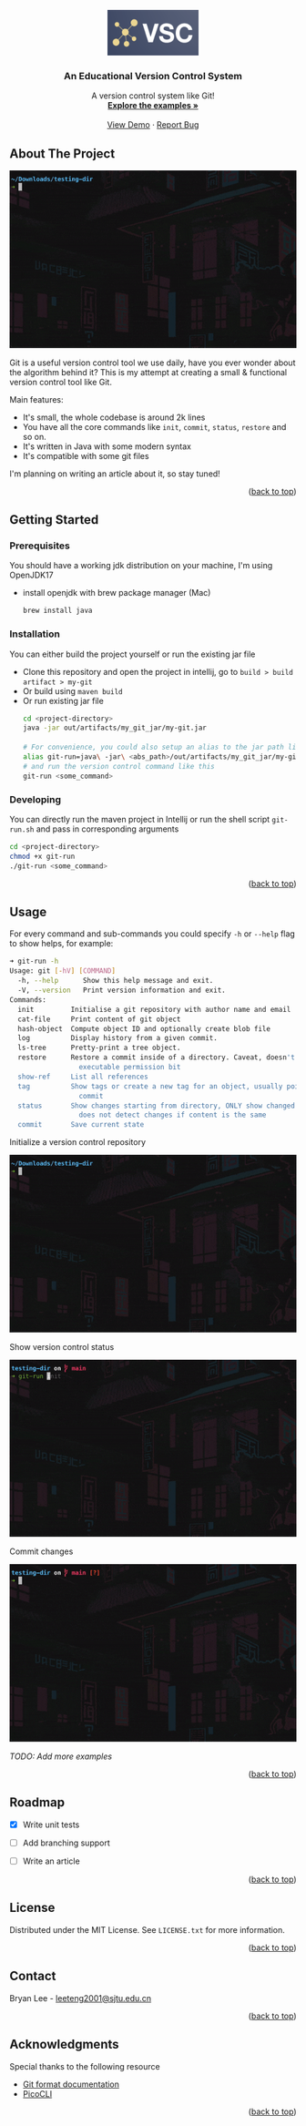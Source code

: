 <div id="top"></div>

<!-- PROJECT HEADER -->
<br />

<div align="center">
   <a href="https://github.com/LeeTeng2001/my-git">
    <img src="https://github.com/LeeTeng2001/my-git/raw/main/doc/Img/logo.png" alt="Project Logo" width="160" height="80">
   </a>
   <h3>An Educational Version Control System</h3>
   <p>
      A version control system like Git!
      <br />
      <a href="#Usage"><strong>Explore the examples »</strong></a>
      <br />
      <br />
      <a href="#Usage">View Demo</a>
      ·
      <a href="https://github.com/LeeTeng2001/my-git/issues">Report Bug</a>
   </p>
</div>

<!-- ABOUT THE PROJECT -->

## About The Project

![demo](doc/demo%201.gif)

Git is a useful version control tool we use daily, have you ever wonder about the algorithm behind it? This is my attempt at creating a small & functional version control tool like Git.

Main features:

* It's small, the whole codebase is around 2k lines
* You have all the core commands like `init`, `commit`, `status`, `restore` and so on.
* It's written in Java with some modern syntax
* It's compatible with some git files

I'm planning on writing an article about it, so stay tuned!

<p align="right">(<a href="#top">back to top</a>)</p>

<!-- GETTING STARTED -->

## Getting Started

### Prerequisites

You should have a working jdk distribution on your machine, I'm using OpenJDK17

* install openjdk with brew package manager (Mac)
  
  ```sh
  brew install java
  ```

### Installation

You can either build the project yourself or run the existing jar file

* Clone this repository and open the project in intellij, go to `build > build artifact > my-git`
* Or build using `maven build`
* Or run existing jar file
  ```sh 
  cd <project-directory>
  java -jar out/artifacts/my_git_jar/my-git.jar
  
  # For convenience, you could also setup an alias to the jar path like this
  alias git-run=java\ -jar\ <abs_path>/out/artifacts/my_git_jar/my-git.jar
  # and run the version control command like this
  git-run <some_command>
  ```

### Developing

You can directly run the maven project in Intellij or run the shell script `git-run.sh` and pass in corresponding arguments

  ```sh 
  cd <project-directory>
  chmod +x git-run
  ./git-run <some_command>
  ```

<p align="right">(<a href="#top">back to top</a>)</p>

<!-- USAGE EXAMPLES -->

## Usage

For every command and sub-commands you could specify `-h` or `--help` flag to show helps, for example:

```sh
➜ git-run -h
Usage: git [-hV] [COMMAND]
  -h, --help      Show this help message and exit.
  -V, --version   Print version information and exit.
Commands:
  init         Initialise a git repository with author name and email
  cat-file     Print content of git object
  hash-object  Compute object ID and optionally create blob file
  log          Display history from a given commit.
  ls-tree      Pretty-print a tree object.
  restore      Restore a commit inside of a directory. Caveat, doesn't restore
                 executable permission bit
  show-ref     List all references
  tag          Show tags or create a new tag for an object, usually pointing to
                 commit
  status       Show changes starting from directory, ONLY show changed files,
                 does not detect changes if content is the same
  commit       Save current state
```

Initialize a version control repository

![Init Demo](doc/init.gif)

Show version control status

![Status Demo](doc/status.gif)

Commit changes

![Commit Demo](doc/commit.gif)



_TODO: Add more examples_

<p align="right">(<a href="#top">back to top</a>)</p>


<!-- ROADMAP -->

## Roadmap

- [x] Write unit tests
- [ ] Add branching support
- [ ] Write an article


<p align="right">(<a href="#top">back to top</a>)</p>

<!-- LICENSE -->

## License

Distributed under the MIT License. See `LICENSE.txt` for more information.

<p align="right">(<a href="#top">back to top</a>)</p>

<!-- CONTACT -->

## Contact

Bryan Lee - leeteng2001@sjtu.edu.cn

<!-- Project Link: [https://github.com/your_username/repo_name](https://github.com/your_username/repo_name) -->

<p align="right">(<a href="#top">back to top</a>)</p>

<!-- ACKNOWLEDGMENTS -->

## Acknowledgments

Special thanks to the following resource

* [Git format documentation](https://github.com/git/git/tree/master/Documentation/technical)
* [PicoCLI](https://picocli.info/)

<p align="right">(<a href="#top">back to top</a>)</p>

